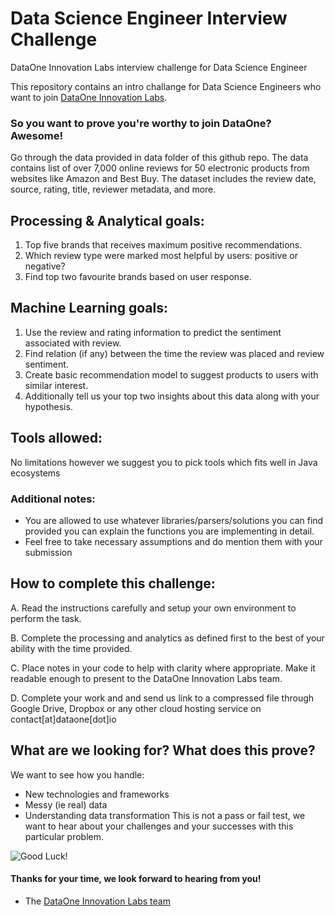 # Data Science Engineer Interview Challenge
DataOne Innovation Labs interview challenge for Data Science Engineer 


This repository contains an intro challange for Data Science Engineers who want to join [DataOne Innovation Labs](http://dataone.io).

### So you want to prove you're worthy to join DataOne? Awesome!

Go through the data provided in data folder of this github repo. The data contains list of over 7,000 online reviews for 50 electronic products from websites like Amazon and Best Buy. The dataset includes the review date, source, rating, title, reviewer metadata, and more.

## Processing & Analytical goals:

1. Top five brands that receives maximum positive recommendations.
2. Which review type were marked most helpful by users: positive or negative?
3. Find top two favourite brands based on user response.


## Machine Learning goals:

1. Use the review and rating information to predict the sentiment associated with review.
2. Find relation (if any) between the time the review was placed and review sentiment.
3. Create basic recommendation model to suggest products to users with similar interest.  
4. Additionally tell us your top two insights about this data along with your hypothesis. 


## Tools allowed:

No limitations however we suggest you to pick tools which fits well in Java ecosystems




### Additional notes:
- You are allowed to use whatever libraries/parsers/solutions you can find provided you can explain the functions you are implementing in detail.
- Feel free to take necessary assumptions and do mention them with your submission




## How to complete this challenge:

A. Read the instructions carefully and setup your own environment to perform the task. 

B. Complete the processing and analytics as defined first to the best of your ability with the time provided.

C. Place notes in your code to help with clarity where appropriate. Make it readable enough to present to the DataOne Innovation Labs team.

D. Complete your work and and send us link to a compressed file through Google Drive, Dropbox or any other cloud hosting service on contact[at]dataone[dot]io

## What are we looking for? What does this prove?

We want to see how you handle:
- New technologies and frameworks
- Messy (ie real) data
- Understanding data transformation
This is not a pass or fail test, we want to hear about your challenges and your successes with this particular problem.


![Good Luck!](http://i.imgur.com/DHxjAeQ.jpg)

#### Thanks for your time, we look forward to hearing from you!
- The [DataOne Innovation Labs team](https://dataone.io)
